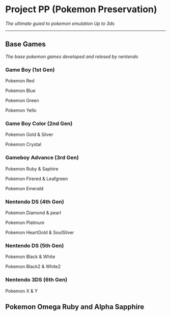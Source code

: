 # Project PP (Pokemon Preservation) 
*The ultimate guied to pokemon emulation Up to 3ds*

---------------------------------------------------------
## Base Games
*The base pokemon games developed and relesed by nentendo* 

### Game Boy (1st Gen)

Pokemon Red

Pokemon Blue

Pokemon Green

Pokemon Yello

### Game Boy Color (2nd Gen)

Pokemon Gold & Silver 

Pokemon Crystal

### Gameboy Advance (3rd Gen)

Pokemon Ruby & Saphire 

Pokemon Firered & Leafgreen 

Pokemon Emerald 

### Nentendo DS (4th Gen)

Pokemon Diamond & pearl

Pokemon Platinum 

Pokemon HeartGold & SoulSilver

### Nentendo DS (5th Gen)

Pokemon Black & White

Pokemon Black2 & White2

### Nentendo 3DS (6th Gen)

Pokemon X & Y 

Pokemon Omega Ruby and Alpha Sapphire
------------------------------------






